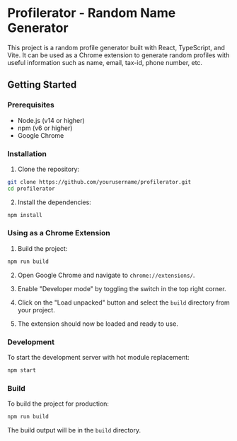 # Profilerator - Random Name Generator

This project is a random profile generator built with React, TypeScript, and Vite. It can be used as a Chrome extension to generate random profiles with useful information such as name, email, tax-id, phone number, etc.

## Getting Started

### Prerequisites

- Node.js (v14 or higher)
- npm (v6 or higher)
- Google Chrome

### Installation

1. Clone the repository:

```bash
git clone https://github.com/yourusername/profilerator.git
cd profilerator
```

2. Install the dependencies:

```bash
npm install
```

### Using as a Chrome Extension

1. Build the project:

```bash
npm run build
```

2. Open Google Chrome and navigate to `chrome://extensions/`.

3. Enable "Developer mode" by toggling the switch in the top right corner.

4. Click on the "Load unpacked" button and select the `build` directory from your project.

5. The extension should now be loaded and ready to use.

### Development

To start the development server with hot module replacement:

```bash
npm start
```

### Build

To build the project for production:

```bash
npm run build
```

The build output will be in the `build` directory.
